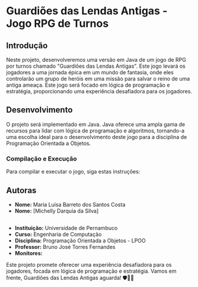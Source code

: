 # Guardiões das Lendas Antigas - Jogo RPG de Turnos

## Introdução

Neste projeto, desenvolveremos uma versão em Java de um jogo de RPG por turnos chamado "Guardiões das Lendas Antigas". Este jogo levará os jogadores a uma jornada épica em um mundo de fantasia, onde eles controlarão um grupo de heróis em uma missão para salvar o reino de uma antiga ameaça. Este jogo será focado em lógica de programação e estratégia, proporcionando uma experiência desafiadora para os jogadores.

## Desenvolvimento

O projeto será implementado em Java. Java oferece uma ampla gama de recursos para lidar com lógica de programação e algoritmos, tornando-a uma escolha ideal para o desenvolvimento deste jogo para a disciplina de Programação Orientada a Objetos.

### Compilação e Execução

Para compilar e executar o jogo, siga estas instruções:


## Autoras

- **Nome:** Maria Luísa Barreto dos Santos Costa
- **Nome:** [Michelly Darquia da Silva]

##

- **Instituição:** Universidade de Pernambuco 
- **Curso:** Engenharia de Computação
- **Disciplina:** Programação Orientada a Objetos - LPOO
- **Professor:** Bruno José Torres Fernandes
- **Monitores:** 

Este projeto promete oferecer uma experiência desafiadora para os jogadores, focada em lógica de programação e estratégia. Vamos em frente, Guardiões das Lendas Antigas aguarda! 🛡️🐉✨
